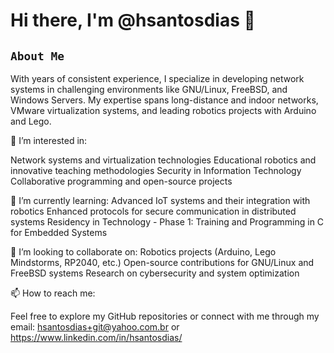 # Hi there, I'm @hsantosdias 👋

## `About Me`

With years of consistent experience, I specialize in developing network systems in challenging environments like GNU/Linux, FreeBSD, and Windows Servers. My expertise spans long-distance and indoor networks, VMware virtualization systems, and leading robotics projects with Arduino and Lego.

👀 I’m interested in:

Network systems and virtualization technologies
Educational robotics and innovative teaching methodologies
Security in Information Technology
Collaborative programming and open-source projects

🌱 I’m currently learning:
Advanced IoT systems and their integration with robotics
Enhanced protocols for secure communication in distributed systems
Residency in Technology - Phase 1: Training and Programming in C for Embedded Systems

💞️ I’m looking to collaborate on:
Robotics projects (Arduino, Lego Mindstorms, RP2040, etc.)
Open-source contributions for GNU/Linux and FreeBSD systems
Research on cybersecurity and system optimization

📫 How to reach me:

Feel free to explore my GitHub repositories or connect with me through my email: 
hsantosdias+git@yahoo.com.br
or 
https://www.linkedin.com/in/hsantosdias/
